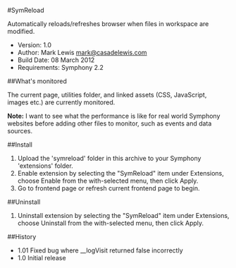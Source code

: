 #SymReload

Automatically reloads/refreshes browser when files in workspace are modified.

- Version: 1.0
- Author: Mark Lewis <mark@casadelewis.com>
- Build Date: 08 March 2012
- Requirements: Symphony 2.2

##What's monitored

The current page, utilities folder, and linked assets (CSS, JavaScript, images etc.) are currently monitored.

**Note:** I want to see what the performance is like for real world Symphony websites before adding other files to monitor, such as events and data sources.

##Install

1. Upload the 'symreload' folder in this archive to your Symphony
   'extensions' folder.
2. Enable extension by selecting the "SymReload" item under Extensions, choose Enable
   from the with-selected menu, then click Apply.
3. Go to frontend page or refresh current frontend page to begin.

##Uninstall

1. Uninstall extension by selecting the "SymReload" item under Extensions, choose Uninstall from the with-selected menu, then click Apply.

##History

- 1.01 Fixed bug where __logVisit returned false incorrectly
- 1.0 Initial release